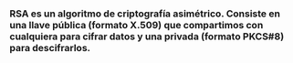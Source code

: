 ### RSA es un algoritmo de criptografía asimétrico. Consiste en una llave pública (formato X.509) que compartimos con cualquiera para cifrar datos y una privada (formato PKCS#8) para descifrarlos. 
